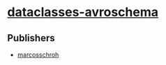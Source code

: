 # [dataclasses-avroschema](https://pypi.org/project/dataclasses-avroschema)



## Publishers
- [marcosschroh](https://pypi.org/user/marcosschroh)

